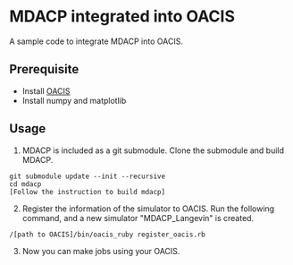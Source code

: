 # MDACP integrated into OACIS

A sample code to integrate MDACP into OACIS.

## Prerequisite

- Install [OACIS](https://github.com/crest-cassia/oacis)
- Install numpy and matplotlib

## Usage

1. MDACP is included as a git submodule. Clone the submodule and build MDACP.

```
git submodule update --init --recursive
cd mdacp
[Follow the instruction to build mdacp]
```

2. Register the information of the simulator to OACIS. Run the following command, and a new simulator "MDACP_Langevin" is created.

```
/[path to OACIS]/bin/oacis_ruby register_oacis.rb
```

3. Now you can make jobs using your OACIS.

